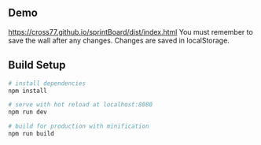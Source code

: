 ## Demo
https://cross77.github.io/sprintBoard/dist/index.html 
You must remember to save the wall after any changes.
Changes are saved in localStorage.

## Build Setup

``` bash
# install dependencies
npm install

# serve with hot reload at localhost:8080
npm run dev

# build for production with minification
npm run build
```


